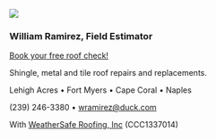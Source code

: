 ![](https://static.wixstatic.com/media/69cff3_7d4cc9e8bd5b40b2b0a4e5a5a972ea0f~mv2.gif)

[]()

### William Ramirez, Field Estimator

[Book your free roof check!](tel:2392463380)

Shingle, metal and tile roof repairs and replacements. 

Lehigh Acres • Fort Myers • Cape Coral • Naples

(239) 246-3380 • [wramirez@duck.com](mailto:wramirez@duck.com)

With [WeatherSafe Roofing, Inc](https://www.weathersafe.us/) (CCC1337014)